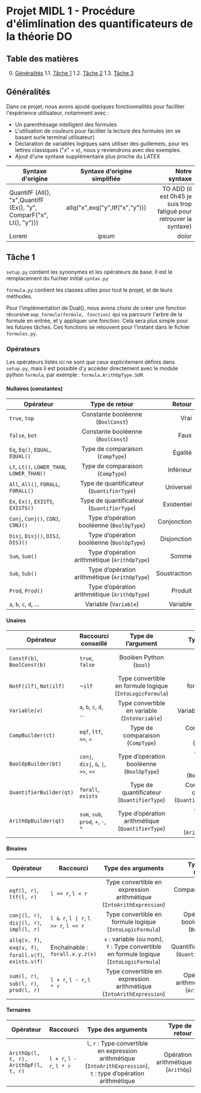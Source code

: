 # Projet MIDL 1 - Procédure d'élimlination des quantificateurs de la théorie DO

## Table des matières
0. [Généralités](#T0)
1.1. [Tâche 1](#Tache-1)
1.2. [Tâche 2](#Tache-2)
1.3. [Tâche 3](#Tache-3)

## Généralités

Dans ce projet, nous avons ajouté quelques fonctionnalités pour faciliter l'expérience utilisateur, notamment avec : 
- Un parenthésage intelligent des formules
- L'utilisation de couleurs pour faciliter la lecture des formules (en se basant surle terminal utilisateur)
- Déclaration de variables logiques sans utiliser des guillemets, pour les lettres classiques ("x" = x), nous y reviendrons avec des exemples.
- Ajout d'une syntaxe supplémentaire plus proche du LATEX

| Syntaxe d'origine  | Syntaxe d'origine simplifiée | Notre syntaxe |
| ------------------ |:----------------------------:| -------------:|
|QuantifF (All(), "x",QuantifF (Ex(), "y", ComparF("x", Lt(), "y")))| allq("x",exq("y",ltf("x","y"))) | TO ADD (il est 0h45 je suis trop fatigué pour retrouver la syntaxe) |
| Lorem | ipsum | dolor |


## Tâche 1

```setup.py``` contient les synonymes et les opérateurs de base. Il est le remplacement du fuchier initial ```syntax.py```

```formula.py``` contient les classes utiles pour tout le projet, et de leurs méthodes.

Pour l'implémentation de Dual(), nous avons choisi de créer une fonction récursive ```map_formula(formule, fonction)``` qui va parcourir l'arbre de la formule en entrée, et y appliquer une fonction. Cela sera plus simple pour les futures tâches. Ces fonctions se retouvent pour l'instant dans le fichier ```formules.py```.
### Opérateurs
Les opérateurs listés ici ne sont que ceux explicitement définis dans `setup.py`, mais il est possible d’y accéder directement avec le module python `formula`, par exemple : `formula.ArithOpType.SUM`.
#### Nullaires (constantes)

| Opérateur                                  |                Type de retour                 |                                       Retour |
| ------------------------------------------ | :-------------------------------------------: | -------------------------------------------: |
| `true`, `top`                              |       Constante booléenne (`BoolConst`)       |                                         Vrai |
| `false`, `bot`                             |       Constante booléenne (`BoolConst`)       |                                         Faux |
| `Eq`, `Eq()`, `EQUAL`, `EQUAL()`           |       Type de comparaison (`CompType`)        |                                      Égalité |
| `Lt`, `Lt()`, `LOWER_THAN`, `LOWER_THAN()` |       Type de comparaison (`CompType`)        | Inférieur <!-- « infériorité stricte » ? --> |
| `All`, `All()`, `FORALL`, `FORALL()`       |   Type de quantificateur (`QuantifierType`)   |                                    Universel |
| `Ex`, `Ex()`, `EXISTS`, `EXISTS()`         |   Type de quantificateur (`QuantifierType`)   |                                  Existentiel |
| `Conj`, `Conj()`, `CONJ`, `CONJ()`         |   Type d’opération booléenne (`BoolOpType`)   |                                  Conjonction |
| `Disj`, `Disj()`, `DISJ`, `DISJ()`         |   Type d’opération booléenne (`BoolOpType`)   |                                  Disjonction |
| `Sum`, `Sum()`                             | Type d’opération arithmétique (`ArithOpType`) |                                        Somme |
| `Sub`, `Sub()`                             | Type d’opération arithmétique (`ArithOpType`) |                                 Soustraction |
| `Prod`, `Prod()`                           | Type d’opération arithmétique (`ArithOpType`) |                                      Produit |
| `a`, `b`, `c`, `d`, …                      |             Variable (`Variable`)             |                                     Variable |
#### Unaires
| Opérateur                   | Raccourci conseillé                   |                    Type de l’argument                    |                                           Type de retour |
| --------------------------- | ------------------------------------- | :------------------------------------------------------: | -------------------------------------------------------: |
| `ConstF(b)`, `BoolConst(b)` | `true`, `false`                       |                 Booléen Python (`bool`)                  |                        Constante booléenne (`BoolConst`) |
| `NotF(ilf)`, `Not(ilf)`     | $\lnot$`ilf`                                | Type convertible en formule logique (`IntoLogicFormula`) |                      Négation de formule logique (`Not`) |
| `Variable(v)`               | `a`, `b`, `c`, `d`, …                 |      Type convertible en variable (`IntoVariable`)       |                                    Variable (`Variable`) |
| `CompBuilder(ct)`           | `eqf`, `ltf`, `==`, `<`               |             Type de comparaison (`CompType`)             |              Constructeur de comparaison (`CompBuilder`) |
| `BoolOpBuilder(bt)`         | `conj`, `disj`, `&`, `\|`, `>>`, `<<` |        Type d’opération booléenne (`BoolOpType`)         |     Constructeur d’opération booléenne (`BoolOpBuilder`) |
| `QuantifierBuilder(qt)`     | `forall`, `exists`                    |        Type de quantificateur (`QuantifierType`)         |     Constructeur de quantificateur (`QuantifierBuilder`) |
| `ArithOpBuilder(qt)`        | `sum`, `sub`, `prod`, `+`, `-`, `*`   |     Type d’opération arithmétique (`QuantifierType`)     | Constructeur d’opération arithmétique (`ArithOpBuilder`) |
#### Binaires
| Opérateur                                               | Raccourci                             |                                   Type des arguments                                    |                     Type de retour |
| ------------------------------------------------------- | ------------------------------------- | :-------------------------------------------------------------------------------------: | ---------------------------------: |
| `eqf(l, r)`, `ltf(l, r)`                                | `l == r`, `l < r`                     |           Type convertible en expression arithmétique (`IntoArithExpression`)           |               Comparaison (`Comp`) |
| `conj(l, r)`, `disj(l, r)`, `impl(l, r)`                | `l & r`, `l \| r`, `l >> r`, `l << r` |                Type convertible en formule logique (`IntoLogicFormula`)                 |     Opération booléenne (`BoolOp`) |
| `allq(v, f)`, `exq(v, f)`, `forall.v(f)`, `exists.v(f)` | Enchaînable : `forall.x.y.z(v)`       | `v` : variable (ou nom), `f` : Type convertible en formule logique (`IntoLogicFormula`) |      Quantificateur (`Quantifier`) |
| `sum(l, r)`, `sub(l, r)`, `prod(l, r)`                  | `l + r`, `l - r`, `l * r`             |           Type convertible en expression arithmétique (`IntoArithExpression`)           | Opération arithmétique (`ArithOp`) |
#### Ternaires
| Opérateur                             | Raccourci                 |                                                 Type des arguments                                                  |                     Type de retour |
| ------------------------------------- | ------------------------- | :-----------------------------------------------------------------------------------------------------------------: | ---------------------------------: |
| `ArithOp(l, t, r), ArithOpF(l, t, r)` | `l + r`, `l - r`, `l * r` | `l`, `r` : Type convertible en expression arithmétique (`IntoArithExpression`), `t` : type d’opération arithmétique | Opération arithmétique (`ArithOp`) |
